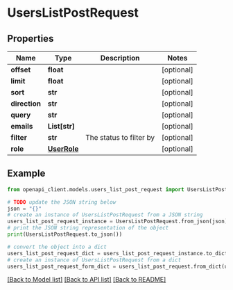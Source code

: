 # UsersListPostRequest


## Properties

Name | Type | Description | Notes
------------ | ------------- | ------------- | -------------
**offset** | **float** |  | [optional] 
**limit** | **float** |  | [optional] 
**sort** | **str** |  | [optional] 
**direction** | **str** |  | [optional] 
**query** | **str** |  | [optional] 
**emails** | **List[str]** |  | [optional] 
**filter** | **str** | The status to filter by | [optional] 
**role** | [**UserRole**](UserRole.md) |  | [optional] 

## Example

```python
from openapi_client.models.users_list_post_request import UsersListPostRequest

# TODO update the JSON string below
json = "{}"
# create an instance of UsersListPostRequest from a JSON string
users_list_post_request_instance = UsersListPostRequest.from_json(json)
# print the JSON string representation of the object
print(UsersListPostRequest.to_json())

# convert the object into a dict
users_list_post_request_dict = users_list_post_request_instance.to_dict()
# create an instance of UsersListPostRequest from a dict
users_list_post_request_form_dict = users_list_post_request.from_dict(users_list_post_request_dict)
```
[[Back to Model list]](../README.md#documentation-for-models) [[Back to API list]](../README.md#documentation-for-api-endpoints) [[Back to README]](../README.md)


